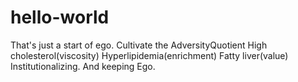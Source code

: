 # hello-world
That's just a start of ego.
Cultivate the AdversityQuotient
High cholesterol(viscosity)
Hyperlipidemia(enrichment)
Fatty liver(value)  
Institutionalizing.
And keeping Ego.
